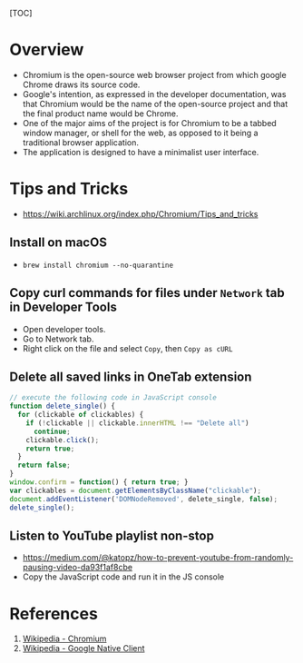 [TOC]

# Overview

- Chromium is the open-source web browser project from which google
  Chrome draws its source code.
- Google's intention, as expressed in the developer documentation, was
  that Chromium would be the name of the open-source project and that
  the final product name would be Chrome.
- One of the major aims of the project is for Chromium to be a tabbed
  window manager, or shell for the web, as opposed to it being a
  traditional browser application.
- The application is designed to have a minimalist user interface.

# Tips and Tricks

- https://wiki.archlinux.org/index.php/Chromium/Tips_and_tricks

## Install on macOS

- `brew install chromium --no-quarantine`

## Copy curl commands for files under `Network` tab in Developer Tools

- Open developer tools.
- Go to Network tab.
- Right click on the file and select `Copy`, then `Copy as cURL`

## Delete all saved links in OneTab extension

```javascript
// execute the following code in JavaScript console
function delete_single() {
  for (clickable of clickables) {
    if (!clickable || clickable.innerHTML !== "Delete all")
      continue;
    clickable.click();
    return true;
  }
  return false;
}
window.confirm = function() { return true; }
var clickables = document.getElementsByClassName("clickable");
document.addEventListener('DOMNodeRemoved', delete_single, false);
delete_single();
```

## Listen to YouTube playlist non-stop

- https://medium.com/@katopz/how-to-prevent-youtube-from-randomly-pausing-video-da93f1af8cbe
- Copy the JavaScript code and run it in the JS console

# References

1. [Wikipedia - Chromium][1]
2. [Wikipedia - Google Native Client][2]

[1]: https://en.wikipedia.org/wiki/Chromium_(web_browser) "Wikipedia - Chromium"
[2]: https://en.wikipedia.org/wiki/Google_Native_Client "Wikipedia - Google Native Client"
